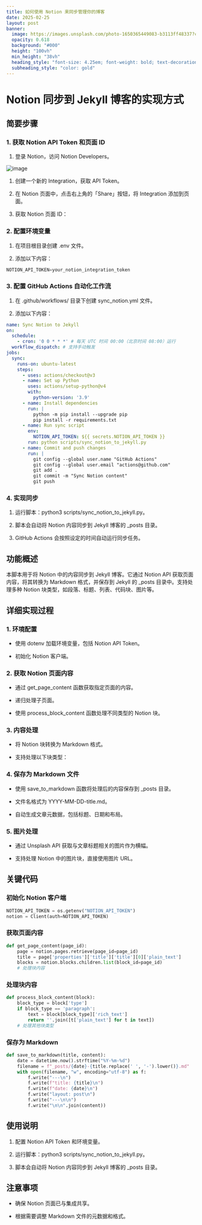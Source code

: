 ```yaml
---
title: 如何使用 Notion 来同步管理你的博客
date: 2025-02-25
layout: post
banner:
  image: https://images.unsplash.com/photo-1650365449083-b3113ff48337?crop=entropy&cs=tinysrgb&fit=max&fm=jpg&ixid=M3w2OTIwMzJ8MHwxfHJhbmRvbXx8fHx8fHx8fDE3NDA0ODcxMTd8&ixlib=rb-4.0.3&q=80&w=1080
  opacity: 0.618
  background: "#000"
  height: "100vh"
  min_height: "38vh"
  heading_style: "font-size: 4.25em; font-weight: bold; text-decoration: underline"
  subheading_style: "color: gold"
---
```


# Notion 同步到 Jekyll 博客的实现方式

## 简要步骤

### 1. 获取 Notion API Token 和页面 ID

1. 登录 Notion，访问 Notion Developers。

![image](https://prod-files-secure.s3.us-west-2.amazonaws.com/a7a0cc5a-89b9-4cda-8686-1fba0ca52f40/d19c1afe-dea5-4312-9333-786b0ba83054/image.png?X-Amz-Algorithm=AWS4-HMAC-SHA256&X-Amz-Content-Sha256=UNSIGNED-PAYLOAD&X-Amz-Credential=ASIAZI2LB466VBZX6ITH%2F20250225%2Fus-west-2%2Fs3%2Faws4_request&X-Amz-Date=20250225T123837Z&X-Amz-Expires=3600&X-Amz-Security-Token=IQoJb3JpZ2luX2VjEAwaCXVzLXdlc3QtMiJGMEQCIEhKe4RDoUENno6CKm%2B%2BsXo41%2F3OaghqENL9aITwI6gWAiB1FgzF9%2BxSvCniyZHF6XdR9b7FkVfxjazRyQU2JOpD2ir%2FAwhFEAAaDDYzNzQyMzE4MzgwNSIMFVgP2huEvN6DGQAZKtwD%2F7b45MUM%2BPgGlUKbVfq53k3N3hEv%2FSMHqepdScnqp00JvOROXLzNH04XbIcX8qvQYwzCPHT8Q6GQFSbqpQ3YAJm%2BbDiMS8AA0YwAV7iAkN0OfucudTHL9L0hnM1nFVjPtSQsvVBzbhyniVmPpJkCd5IdKsaDRh7Ondv3PY3wHqkgHHsOoAiNPbZh9yvCxwpbaebSpzNSeJ1K2n8b%2BjNyt2vp1D5EdSFhadU7TOedziVOCajXclyj1SKx2s58hDn5TqR8ZMAkf1GxX%2BEEba9PKCSFpipGN3DZ4x2P%2BdC9Is6J%2BXJoEbz63lbOPbfomk0cbf6oLV8B85F70rjB2Q04lg7ZaBg%2FVkmddyvH0BsrVXI%2BG42i3EqyNO%2BpS1IYAkFd0BTYVmLdnev8KN03tncJRMYJe2KEh6JT%2FlXvYuaN6%2BVHMIwQBpaOd8HmnkVd2ehlYDpwNpM5%2BMjhqS31NXUXbSC%2B1hhnyoizUbao7NYL3Oc5X5qjMequ%2FChcmv15th09tnmSyIJjvZ6TR1znJU5J%2BpU1uBTuIhpxdBcthQ33TR3CGBwahcDqzndEezFVjGOx5p531VMmiWBxRVZrQ2A0yGcfngwQ3Zi2aj8WwOajQgwcHQ1iNT8T95s44W4wi9z2vQY6pgHRcyjiYTKGktiEHveQAz8rjkHVSea1RsNb7Sx31pzRCK64npFmyOca%2Bnqpb%2BDGS2EiCVFWZmy5urtFM4qhUCQFkBcIcWP66IE8Z91JpBeigxFbjY9nVbNMyLAvbAoCrLv5pS%2Fm9nCxMoK00EoummwT0husbhG%2BD%2BPsf6lT82qtDzYOxpcMYelAuipynmODu7K5fus5zqueumDcrj8Rn%2BQzofPS%2BLzg&X-Amz-Signature=8aaad46cdc88b4a78d16490901a03c5ea5fce59b9e2ce71811c72d1ba08423d9&X-Amz-SignedHeaders=host&x-id=GetObject)

1. 创建一个新的 Integration，获取 API Token。

1. 在 Notion 页面中，点击右上角的「Share」按钮，将 Integration 添加到页面。

1. 获取 Notion 页面 ID：


### 2. 配置环境变量

1. 在项目根目录创建 .env 文件。

1. 添加以下内容：

```javascript
NOTION_API_TOKEN=your_notion_integration_token
```

### 3. 配置 GitHub Actions 自动化工作流

1. 在 .github/workflows/ 目录下创建 sync_notion.yml 文件。

1. 添加以下内容：

```yaml
name: Sync Notion to Jekyll
on:
  schedule:
    - cron: '0 0 * * *' # 每天 UTC 时间 00:00（北京时间 08:00）运行
  workflow_dispatch: # 支持手动触发
jobs:
  sync:
    runs-on: ubuntu-latest
    steps:
      - uses: actions/checkout@v3
      - name: Set up Python
        uses: actions/setup-python@v4
        with:
          python-version: '3.9'
      - name: Install dependencies
        run: |
          python -m pip install --upgrade pip
          pip install -r requirements.txt
      - name: Run sync script
        env:
          NOTION_API_TOKEN: ${{ secrets.NOTION_API_TOKEN }}
        run: python scripts/sync_notion_to_jekyll.py
      - name: Commit and push changes
        run: |
          git config --global user.name "GitHub Actions"
          git config --global user.email "actions@github.com"
          git add .
          git commit -m "Sync Notion content"
          git push
```

### 4. 实现同步

1. 运行脚本：python3 scripts/sync_notion_to_jekyll.py。

1. 脚本会自动将 Notion 内容同步到 Jekyll 博客的 _posts 目录。

1. GitHub Actions 会按照设定的时间自动运行同步任务。

## 功能概述

本脚本用于将 Notion 中的内容同步到 Jekyll 博客。它通过 Notion API 获取页面内容，将其转换为 Markdown 格式，并保存到 Jekyll 的 _posts 目录中。支持处理多种 Notion 块类型，如段落、标题、列表、代码块、图片等。

## 详细实现过程

### 1. 环境配置

- 使用 dotenv 加载环境变量，包括 Notion API Token。

- 初始化 Notion 客户端。

### 2. 获取 Notion 页面内容

- 通过 get_page_content 函数获取指定页面的内容。

- 递归处理子页面。

- 使用 process_block_content 函数处理不同类型的 Notion 块。

### 3. 内容处理

- 将 Notion 块转换为 Markdown 格式。

- 支持处理以下块类型：


### 4. 保存为 Markdown 文件

- 使用 save_to_markdown 函数将处理后的内容保存到 _posts 目录。

- 文件名格式为 YYYY-MM-DD-title.md。

- 自动生成文章元数据，包括标题、日期和布局。

### 5. 图片处理

- 通过 Unsplash API 获取与文章标题相关的图片作为横幅。

- 支持处理 Notion 中的图片块，直接使用图片 URL。

## 关键代码

### 初始化 Notion 客户端

```python
NOTION_API_TOKEN = os.getenv("NOTION_API_TOKEN")
notion = Client(auth=NOTION_API_TOKEN)
```

### 获取页面内容

```python
def get_page_content(page_id):
    page = notion.pages.retrieve(page_id=page_id)
    title = page['properties']['title']['title'][0]['plain_text']
    blocks = notion.blocks.children.list(block_id=page_id)
    # 处理块内容
```

### 处理块内容

```python
def process_block_content(block):
    block_type = block['type']
    if block_type == 'paragraph':
        text = block[block_type]['rich_text']
        return ''.join([t['plain_text'] for t in text])
    # 处理其他块类型
```

### 保存为 Markdown

```python
def save_to_markdown(title, content):
    date = datetime.now().strftime("%Y-%m-%d")
    filename = f"_posts/{date}-{title.replace(' ', '-').lower()}.md"
    with open(filename, "w", encoding="utf-8") as f:
        f.write("---\n")
        f.write(f"title: {title}\n")
        f.write(f"date: {date}\n")
        f.write("layout: post\n")
        f.write("---\n\n")
        f.write("\n\n".join(content))
```

## 使用说明

1. 配置 Notion API Token 和环境变量。

1. 运行脚本：python3 scripts/sync_notion_to_jekyll.py。

1. 脚本会自动将 Notion 内容同步到 Jekyll 博客的 _posts 目录。

## 注意事项

- 确保 Notion 页面已与集成共享。

- 根据需要调整 Markdown 文件的元数据和格式。